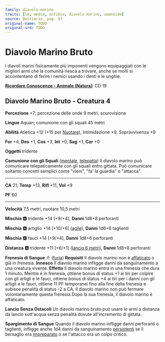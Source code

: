 ```yaml
---
family: diavolo-marino
traits: [lm, media, anfibio, diavolo marino, umanoide]
source: Bestiario, pag. 97
original-name: TODO
original-srd: TODO
---
```


# Diavolo Marino Bruto

I diavoli marini fisicamente più imponenti vengono equipaggiati con le migliori armi che la comunità riesca a trovare, anche se molti si accontentano di ferire i nemici usando i denti e le unghie.

**[Ricordare Conoscenze - Animale (Natura)](/azioni/ricordare-conoscenze)**: CD 19

## Diavolo Marino Bruto - Creatura 4

**Percezione** +7; percezione delle onde 9 metri, scurovisione

**Lingue** Aquan; comunione con gli squali 45 metri

**Abilità** Atletica +12 (+15 per [Nuotare](/azioni/nuotare)), Intimidazione +9, Sopravvivenza +9

**For** +4, **Des** +1, **Cos** +3, **Int** +0, **Sag** +1, **Car** +0

**Oggetti** tridente

**Comunione con gli Squali** ([mentale](/tratti/mentale), [telepatia](/tratti/telepatia)) Il diavolo marino può comunicare telepaticamente con gli squali entro gittata. Può comunicare soltanto concetti semplici come "vieni", "fa' la guardia" o "attacca".

***

**CA** 21; **Temp** +13, **Rifl** +11, **Vol** +9

**PF** 60

***

**Velocità** 7,5 metri, nuotare 10,5 metri

**Mischia** :a: tridente +14 \[+9/+4], **Danni** 1d8+8 perforanti

**Mischia** :a: artiglio +14 \[+10/+6] ([agile](/tratti/agile)), **Danni** 1d6+6 taglienti

**Mischia** :a: fauci +14 \[+9/+4], **Danni** 1d8+6 perforanti

**Distanza** :a: tridente +11 \[+6/+1] ([lancio 6 metri](/tratti/lancio)), **Danni** 1d8+8 perforanti

**Frenesia di Sangue** :f: ([furia](/tratti/furia)) **Requisiti** Il diavolo marino non è [affaticato](/condizioni/affaticato) o già in frenesia. **Innesco** Il diavolo marino infligge danni da sanguinamento a una creatura vivente. **Effetto** Il diavolo marino entra in una frenesia che dura 1 minuto. Mentre è in frenesia, ottiene bonus di status +1 ai tiri per colpire con gli artigli e le fauci, ottiene bonus di status +4 ai tiri per i danni con gli artigli e le fauci, ottiene 11 PF temporanei fino alla fine della frenesia e subisce penalità di status -2 a CA. Il diavolo marino non può fermare volontariamente questa frenesia Dopo la sua frenesia, il diavolo marino è affaticato.

**Lancio Senza Ostacoli** Un diavolo marino bruto può usare le armi a distanza da lancio sott'acqua senza penalità dovute all'incremento di gittata.

**Spargimento di Sangue** Quando il diavolo marino infligge danni perforanti o taglienti, infligge anche 1d4 danni da sanguinamento [persistenti](/condizioni/danno-persistente) se il bersaglio era [impreparato](/condizioni/impreparato) o se l'attacco era un colpo critico.
